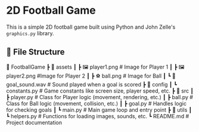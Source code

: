 # 2D Football Game

This is a simple 2D football game built using Python and John Zelle's `graphics.py` library.

## 📁 File Structure
📁 FootballGame 
┣ 📁 assets
┃ ┣ 🖼️ player1.png # Image for Player 1 ┃ ┣ 🖼️ player2.png #Image for Player 2 
┃ ┣ ⚽ ball.png # Image for Ball ┃ ┗ 🎵 goal_sound.wav # Sound played when a goal is scored 
┣ 📁 config
┃ ┗ constants.py # Game constants like screen size, player speed, etc. 
┣ 📁 src
┃ ┣ player.py # Class for Player logic (movement, rendering, etc.) ┃ ┣ ball.py # Class for Ball logic (movement, collision, etc.) ┃ ┣ goal.py # Handles logic for checking goals ┃ ┗ main.py # Main game loop and entry point ┣ 📁 utils
┃ ┗ helpers.py # Functions for loading images, sounds, etc. ┗ README.md # Project documentation